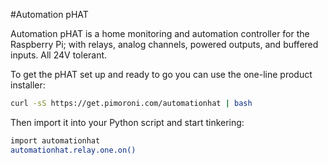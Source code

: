 <!--
---
name: Automation pHAT
class: board
type: adc,io,motor,relay
formfactor: pHAT
manufacturer: Pimoroni
description: An all-in-one home automation and control board
url: http://shop.pimoroni.com/products/automation-phat
github: https://github.com/pimoroni/automation-hat
buy: http://shop.pimoroni.com/products/automation-phat
image: 'automation-phat.png'
pincount: 40
eeprom: no
power:
  '2':
  '17':
ground:
  '6':
  '9':
  '14':
  '20':
  '25':
  '30':
  '34':
  '39':
pin:
  '3':
    mode: i2c
  '5':
    mode: i2c
  '29':
    name: Output 1
    mode: output
    active: high
  '31':
    name: Output 3
    mode: output
    active: high
  '32':
    name: Output 2
    mode: output
    active: high
  '36':
    name: Relay 1
    mode: output
    active: high
  '37':
    name: Input 1
    mode: input
    active: high
  '38':
    name: Input 2
    mode: input
    active: high
  '40':
    name: Input 3
    mode: input
    active: high
i2c:
  '0x48':
    name: Analog Input
    device: ads1015
install:
  'devices':
    - 'i2c'
  'apt':
    - 'python-smbus'
    - 'python3-smbus'
  'python':
    - 'automationhat'
  'python3':
    - 'automationhat'
-->
#Automation pHAT

Automation pHAT is a home monitoring and automation controller for the Raspberry Pi; with relays, analog channels, powered outputs, and buffered inputs. All 24V tolerant.

To get the pHAT set up and ready to go you can use the one-line product installer:

```bash
curl -sS https://get.pimoroni.com/automationhat | bash
```

Then import it into your Python script and start tinkering:

```bash
import automationhat
automationhat.relay.one.on()
```
